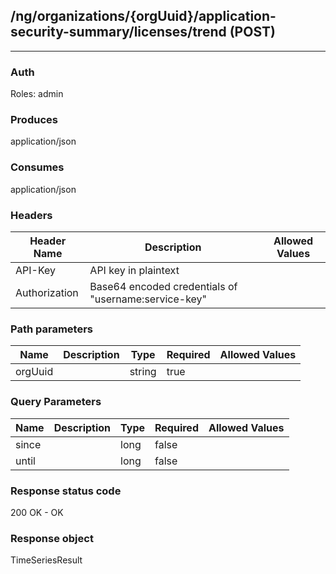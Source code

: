 ## /ng/organizations/{orgUuid}/application-security-summary/licenses/trend (POST)
---
### Auth
Roles: admin
### Produces
application/json
### Consumes
application/json
### Headers
| Header Name | Description | Allowed Values |
| ----------- | ----------- | ----------- |
| API-Key | API key in plaintext |  |
| Authorization | Base64 encoded credentials of &quot;username:service-key&quot; |  |
### Path parameters
| Name | Description | Type | Required | Allowed Values |
| ----------- | ----------- | ----------- | ----------- | ----------- |
| orgUuid |  | string | true |  |
### Query Parameters
| Name | Description | Type | Required | Allowed Values |
| ----------- | ----------- | ----------- | ----------- | ----------- |
| since |  | long | false |  |
| until |  | long | false |  |
### Response status code
200 OK - OK
### Response object
TimeSeriesResult
